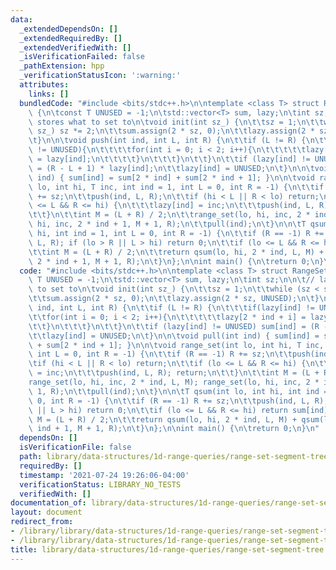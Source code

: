 ```yaml
---
data:
  _extendedDependsOn: []
  _extendedRequiredBy: []
  _extendedVerifiedWith: []
  _isVerificationFailed: false
  _pathExtension: hpp
  _verificationStatusIcon: ':warning:'
  attributes:
    links: []
  bundledCode: "#include <bits/stdc++.h>\n\ntemplate <class T> struct RangeSetSeg\
    \ {\n\tconst T UNUSED = -1;\n\tstd::vector<T> sum, lazy;\n\tint sz;\n\n\t// lazy\
    \ stores what to set to\n\tvoid init(int sz_) {\n\t\tsz = 1;\n\t\twhile (sz <\
    \ sz_) sz *= 2;\n\t\tsum.assign(2 * sz, 0);\n\t\tlazy.assign(2 * sz, UNUSED);\n\
    \t}\n\n\tvoid push(int ind, int L, int R) {\n\t\tif (L != R) {\n\t\t\tif(lazy[ind]\
    \ != UNUSED){\n\t\t\t\tfor(int i = 0; i < 2; i++){\n\t\t\t\t\tlazy[2 * ind + i]\
    \ = lazy[ind];\n\t\t\t\t}\n\t\t\t}\n\t\t}\n\t\tif (lazy[ind] != UNUSED) sum[ind]\
    \ = (R - L + 1) * lazy[ind];\n\t\tlazy[ind] = UNUSED;\n\t}\n\n\tvoid pull(int\
    \ ind) { sum[ind] = sum[2 * ind] + sum[2 * ind + 1]; }\n\n\tvoid range_set(int\
    \ lo, int hi, T inc, int ind = 1, int L = 0, int R = -1) {\n\t\tif (R == -1) R\
    \ += sz;\n\t\tpush(ind, L, R);\n\t\tif (hi < L || R < lo) return;\n\t\tif (lo\
    \ <= L && R <= hi) {\n\t\t\tlazy[ind] = inc;\n\t\t\tpush(ind, L, R); return;\n\
    \t\t}\n\t\tint M = (L + R) / 2;\n\t\trange_set(lo, hi, inc, 2 * ind, L, M); range_set(lo,\
    \ hi, inc, 2 * ind + 1, M + 1, R);\n\t\tpull(ind);\n\t}\n\n\tT qsum(int lo, int\
    \ hi, int ind = 1, int L = 0, int R = -1) {\n\t\tif (R == -1) R += sz;\n\t\tpush(ind,\
    \ L, R); if (lo > R || L > hi) return 0;\n\t\tif (lo <= L && R <= hi) return sum[ind];\n\
    \t\tint M = (L + R) / 2;\n\t\treturn qsum(lo, hi, 2 * ind, L, M) + qsum(lo, hi,\
    \ 2 * ind + 1, M + 1, R);\n\t}\n};\n\nint main() {\n\treturn 0;\n}\n"
  code: "#include <bits/stdc++.h>\n\ntemplate <class T> struct RangeSetSeg {\n\tconst\
    \ T UNUSED = -1;\n\tstd::vector<T> sum, lazy;\n\tint sz;\n\n\t// lazy stores what\
    \ to set to\n\tvoid init(int sz_) {\n\t\tsz = 1;\n\t\twhile (sz < sz_) sz *= 2;\n\
    \t\tsum.assign(2 * sz, 0);\n\t\tlazy.assign(2 * sz, UNUSED);\n\t}\n\n\tvoid push(int\
    \ ind, int L, int R) {\n\t\tif (L != R) {\n\t\t\tif(lazy[ind] != UNUSED){\n\t\t\
    \t\tfor(int i = 0; i < 2; i++){\n\t\t\t\t\tlazy[2 * ind + i] = lazy[ind];\n\t\t\
    \t\t}\n\t\t\t}\n\t\t}\n\t\tif (lazy[ind] != UNUSED) sum[ind] = (R - L + 1) * lazy[ind];\n\
    \t\tlazy[ind] = UNUSED;\n\t}\n\n\tvoid pull(int ind) { sum[ind] = sum[2 * ind]\
    \ + sum[2 * ind + 1]; }\n\n\tvoid range_set(int lo, int hi, T inc, int ind = 1,\
    \ int L = 0, int R = -1) {\n\t\tif (R == -1) R += sz;\n\t\tpush(ind, L, R);\n\t\
    \tif (hi < L || R < lo) return;\n\t\tif (lo <= L && R <= hi) {\n\t\t\tlazy[ind]\
    \ = inc;\n\t\t\tpush(ind, L, R); return;\n\t\t}\n\t\tint M = (L + R) / 2;\n\t\t\
    range_set(lo, hi, inc, 2 * ind, L, M); range_set(lo, hi, inc, 2 * ind + 1, M +\
    \ 1, R);\n\t\tpull(ind);\n\t}\n\n\tT qsum(int lo, int hi, int ind = 1, int L =\
    \ 0, int R = -1) {\n\t\tif (R == -1) R += sz;\n\t\tpush(ind, L, R); if (lo > R\
    \ || L > hi) return 0;\n\t\tif (lo <= L && R <= hi) return sum[ind];\n\t\tint\
    \ M = (L + R) / 2;\n\t\treturn qsum(lo, hi, 2 * ind, L, M) + qsum(lo, hi, 2 *\
    \ ind + 1, M + 1, R);\n\t}\n};\n\nint main() {\n\treturn 0;\n}\n"
  dependsOn: []
  isVerificationFile: false
  path: library/data-structures/1d-range-queries/range-set-segment-tree.hpp
  requiredBy: []
  timestamp: '2021-07-24 19:26:06-04:00'
  verificationStatus: LIBRARY_NO_TESTS
  verifiedWith: []
documentation_of: library/data-structures/1d-range-queries/range-set-segment-tree.hpp
layout: document
redirect_from:
- /library/library/data-structures/1d-range-queries/range-set-segment-tree.hpp
- /library/library/data-structures/1d-range-queries/range-set-segment-tree.hpp.html
title: library/data-structures/1d-range-queries/range-set-segment-tree.hpp
---
```

